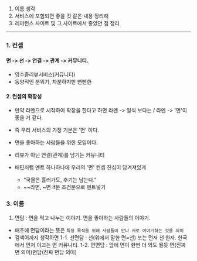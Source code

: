 1. 이름 생각
2. 서비스에 포함되면 좋을 것 같은 내용 정리해
3. 레퍼런스 사이트 및 그 사이트에서 좋았던 점 정리
---

### 1. 컨셉
#### 면 -> 선 -> 연결 -> 관계 -> 커뮤니티.
- 영수증리뷰서비스(커뮤니티)
- 동양적인 분위기, 차분하지만 뻔뻔한

#### 2. 컨셉의 확장성
- 만약 라멘으로 시작하여 확장을 한다고 하면 라멘 -> 일식 보다는 / 라멘 -> '면'이 좋을 거 같다.
- 즉 우리 서비스의 가장 기본은 '면' 이다.
- 면을 좋아하는 사람들을 위한 모임이다.
- 리뷰가 아닌 연결(관계)를 남기는 커뮤니티

- 배민처럼 멘트 하나하나에 우리의 '면' 컨셉 진심이 담겨져있게
  - “국물은 흘러가도, 후기는 남는다.”
  - ~~라면, ~면 if문 조건문으로 멘트넣기


### 3. 이름
1. 면담 : 면을 먹고 나누는 이야기. 면을 좋아하는 사람들의 이야기.
- 애초에 면담이라는 뜻은 `특정 목적을 위해 사람들이 만나 서로 이야기하는 것을 의미`
- 검색어까지 생각하면
  1-1. 선면담 : 선(위에서 말한 면=선) 또는 먼저 선 한자. 한국에서 먼저 이끄는 면 커뮤니티.
  1-2. 면면담 : 앞에 면이 한번 더 와도 될듯 면(진짜 면 의미)면담(진짜 면담 의미)

